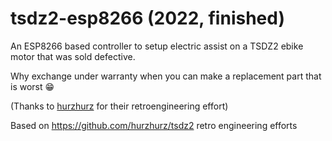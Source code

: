 # tsdz2-esp8266 (2022, finished)
An ESP8266 based controller to setup electric assist on a TSDZ2 ebike motor that was sold defective.

Why exchange under warranty when you can make a replacement part that is worst 😁

(Thanks to [hurzhurz](https://github.com/hurzhurz/tsdz2/) for their retroengineering effort)


Based on https://github.com/hurzhurz/tsdz2 retro engineering efforts
